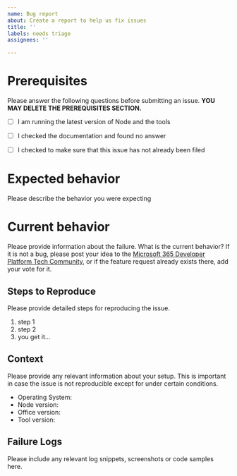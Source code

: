 ```yaml
---
name: Bug report
about: Create a report to help us fix issues
title: ''
labels: needs triage
assignees: ''

---
```


# Prerequisites

Please answer the following questions before submitting an issue. 
**YOU MAY DELETE THE PREREQUISITES SECTION.**
- [ ] I am running the latest version of Node and the tools
- [ ] I checked the documentation and found no answer
- [ ] I checked to make sure that this issue has not already been filed


# Expected behavior

Please describe the behavior you were expecting


# Current behavior

Please provide information about the failure. What is the current behavior? If it is not a bug, please post your idea to the [Microsoft 365 Developer Platform Tech Community](https://techcommunity.microsoft.com/t5/microsoft-365-developer-platform/idb-p/Microsoft365DeveloperPlatform), or if the feature request already exists there, add your vote for it.


## Steps to Reproduce

Please provide detailed steps for reproducing the issue.

1. step 1
2. step 2
3. you get it...


## Context

Please provide any relevant information about your setup. This is important in case the issue is not reproducible except for under certain conditions.

* Operating System:
* Node version:
* Office version:
* Tool version:

## Failure Logs

Please include any relevant log snippets, screenshots or code samples here.
